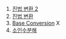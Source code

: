1. [진법 변환 2](./%EC%A7%84%EB%B2%95%20%EB%B3%80%ED%99%98%202.md)
1. [진법 변환](./%EC%A7%84%EB%B2%95%20%EB%B3%80%ED%99%98.md)
1. [Base Conversion](./Base%20Conversion.md) X
1. [소인수분해](./%EC%86%8C%EC%9D%B8%EC%88%98%EB%B6%84%ED%95%B4.md)
